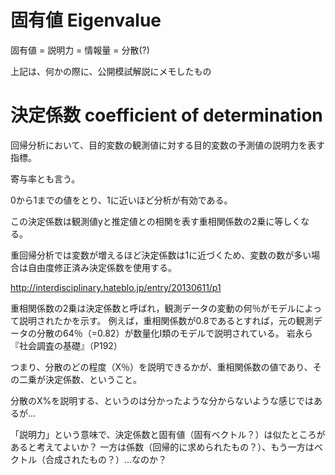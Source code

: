 # 固有値 Eigenvalue

固有値 = 説明力 = 情報量 = 分散(?)

上記は、何かの際に、公開模試解説にメモしたもの

# 決定係数 coefficient of determination

回帰分析において、目的変数の観測値に対する目的変数の予測値の説明力を表す指標。

寄与率とも言う。

0から1までの値をとり、1に近いほど分析が有効である。

この決定係数は観測値yと推定値との相関を表す重相関係数の2乗に等しくなる。

重回帰分析では変数が増えるほど決定係数は1に近づくため、変数の数が多い場合は自由度修正済み決定係数を使用する。

http://interdisciplinary.hateblo.jp/entry/20130611/p1

重相関係数の2乗は決定係数と呼ばれ，観測データの変動の何％がモデルによって説明されたかを示す。
例えば，重相関係数が0.8であるとすれば，元の観測データの分散の64％（=0.82）が数量化I類のモデルで説明されている。
岩永ら『社会調査の基礎』（P192）

つまり、分散のどの程度（X％）を説明できるかが、重相関係数の値であり、その二乗が決定係数、ということ。

分散のX%を説明する、というのは分かったような分からないような感じではあるが...

「説明力」という意味で、決定係数と固有値（固有ベクトル？）は似たところがあると考えてよいか？
一方は係数（回帰的に求められたもの？）、もう一方はベクトル（合成されたもの？）...なのか？

